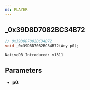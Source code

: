 ```yaml
---
ns: PLAYER
---
```

## _0x39D8D7082BC34B72

```c
// 0x39D8D7082BC34B72
void _0x39D8D7082BC34B72(Any p0);
```

```
NativeDB Introduced: v1311
```

## Parameters
* **p0**:
